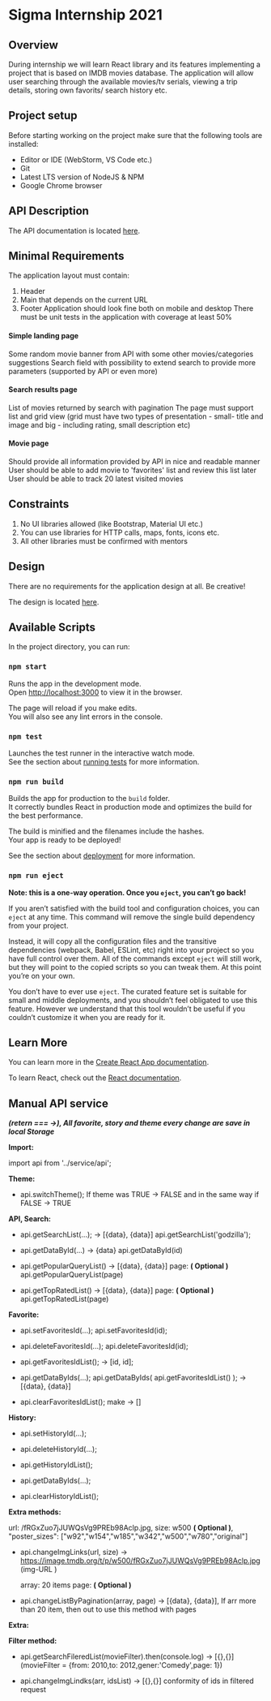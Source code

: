 # Sigma Internship 2021

## Overview

During internship we will learn React library and its features implementing a project that is based on IMDB movies database. The application will allow user searching through the available movies/tv serials, viewing a trip details, storing own favorits/ search history etc.

## Project setup

Before starting working on the project make sure that the following tools are installed:
* Editor or IDE (WebStorm, VS Code etc.)
* Git
* Latest LTS version of NodeJS & NPM
* Google Chrome browser

## API Description
The API documentation is located [here](https://www.themoviedb.org/).

## Minimal Requirements
The application layout must contain:
1. Header
2. Main that depends on the current URL
3. Footer
Application should look fine both on mobile and desktop
There must be unit tests in the application with coverage at least 50%

#### Simple landing page
Some random movie banner from API with some other movies/categories suggestions
Search field with possibility to extend search to provide more parameters (supported by API or even more)

#### Search results page
List of movies returned by search with pagination
The page must support list and grid view (grid must have two types of presentation - small- title and image and big - including rating, small description etc)

#### Movie page
Should provide all information provided by API in nice and readable manner
User should be able to add movie to 'favorites' list and review this list later
User should be able to track 20 latest visited movies

## Constraints
1. No UI libraries allowed (like Bootstrap, Material UI etc.)
2. You can use libraries for HTTP calls, maps, fonts, icons etc.
3. All other libraries must be confirmed with mentors

## Design
There are no requirements for the application design at all. Be creative!

The design is located [here](https://www.figma.com/file/GORllsSXkvIKM2FOxBFYAr/Sigma?node-id=20%3A9).

## Available Scripts

In the project directory, you can run:

### `npm start`

Runs the app in the development mode.\
Open [http://localhost:3000](http://localhost:3000) to view it in the browser.

The page will reload if you make edits.\
You will also see any lint errors in the console.

### `npm test`

Launches the test runner in the interactive watch mode.\
See the section about [running tests](https://facebook.github.io/create-react-app/docs/running-tests) for more information.

### `npm run build`

Builds the app for production to the `build` folder.\
It correctly bundles React in production mode and optimizes the build for the best performance.

The build is minified and the filenames include the hashes.\
Your app is ready to be deployed!

See the section about [deployment](https://facebook.github.io/create-react-app/docs/deployment) for more information.

### `npm run eject`

**Note: this is a one-way operation. Once you `eject`, you can’t go back!**

If you aren’t satisfied with the build tool and configuration choices, you can `eject` at any time. This command will remove the single build dependency from your project.

Instead, it will copy all the configuration files and the transitive dependencies (webpack, Babel, ESLint, etc) right into your project so you have full control over them. All of the commands except `eject` will still work, but they will point to the copied scripts so you can tweak them. At this point you’re on your own.

You don’t have to ever use `eject`. The curated feature set is suitable for small and middle deployments, and you shouldn’t feel obligated to use this feature. However we understand that this tool wouldn’t be useful if you couldn’t customize it when you are ready for it.

## Learn More

You can learn more in the [Create React App documentation](https://facebook.github.io/create-react-app/docs/getting-started).

To learn React, check out the [React documentation](https://reactjs.org/).

## Manual API service

***(retern === ->), All favorite, story and theme every change are save in local Storage***	

**Import:**

  import api from '../service/api';
    
**Theme:**

* api.switchTheme(); 		        If theme was TRUE -> FALSE and in the same way if FALSE -> TRUE 

**API, Search:**

* api.getSearchList(...); 		    -> [{data}, {data}] 	api.getSearchList('godzilla');

* api.getDataById(...) 			    -> {data} 				api.getDataById(id) 	

* api.getPopularQueryList()			-> [{data}, {data}] 	page: **( Optional )** api.getPopularQueryList(page)	

* api.getTopRatedList()				-> [{data}, {data}] 	page: **( Optional )** api.getTopRatedList(page)	

**Favorite:**

* api.setFavoritesId(...); 		    api.setFavoritesId(id);
	
* api.deleteFavoritesId(...); 		api.deleteFavoritesId(id); 
	 
* api.getFavoritesIdList(); 		-> [id, id];
	 
* api.getDataByIds(...); 	        api.getDataByIds( api.getFavoritesIdList() ); -> [{data}, {data}]
	
* api.clearFavoritesIdList(); 		make -> []
	 
**History:**

* api.setHistoryId(...);
	
* api.deleteHistoryId(...);
	 
* api.getHistoryIdList();
	 
* api.getDataByIds(...); 
	
* api.clearHistoryIdList();

**Extra methods:**

  url: /fRGxZuo7jJUWQsVg9PREb98Aclp.jpg, 
  size: w500 **( Optional )**, "poster_sizes": ["w92","w154","w185","w342","w500","w780","original"]

* api.changeImgLinks(url, size)           ->  https://image.tmdb.org/t/p/w500/fRGxZuo7jJUWQsVg9PREb98Aclp.jpg (img-URL )

  array: 20 items
  page: **( Optional )**

* api.changeListByPagination(array, page) -> [{data}, {data}], If arr more than 20 item, then out to use this method with pages
	
**Extra:**


**Filter method:** 

* api.getSearchFileredList(movieFilter).then(console.log)  -> [{},{}]  (movieFilter = {from: 2010,to: 2012,gener:'Comedy',page: 1})

* api.changeImgLindks(arr, idsList) -> [{},{}] conformity of ids in filtered request
